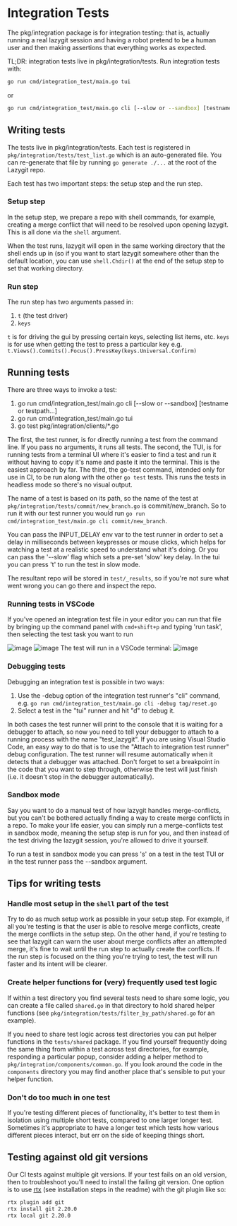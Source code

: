 # Integration Tests

The pkg/integration package is for integration testing: that is, actually running a real lazygit session and having a robot pretend to be a human user and then making assertions that everything works as expected.

TL;DR: integration tests live in pkg/integration/tests. Run integration tests with:

```sh
go run cmd/integration_test/main.go tui
```

or

```sh
go run cmd/integration_test/main.go cli [--slow or --sandbox] [testname or testpath...]
```

## Writing tests

The tests live in pkg/integration/tests. Each test is registered in `pkg/integration/tests/test_list.go` which is an auto-generated file. You can re-generate that file by running `go generate ./...` at the root of the Lazygit repo.

Each test has two important steps: the setup step and the run step.

### Setup step

In the setup step, we prepare a repo with shell commands, for example, creating a merge conflict that will need to be resolved upon opening lazygit. This is all done via the `shell` argument.

When the test runs, lazygit will open in the same working directory that the shell ends up in (so if you want to start lazygit somewhere other than the default location, you can use `shell.Chdir()` at the end of the setup step to set that working directory.

### Run step

The run step has two arguments passed in:

1. `t` (the test driver)
2. `keys`

`t` is for driving the gui by pressing certain keys, selecting list items, etc.
`keys` is for use when getting the test to press a particular key e.g. `t.Views().Commits().Focus().PressKey(keys.Universal.Confirm)`

## Running tests

There are three ways to invoke a test:

1. go run cmd/integration_test/main.go cli [--slow or --sandbox] [testname or testpath...]
2. go run cmd/integration_test/main.go tui
3. go test pkg/integration/clients/*.go

The first, the test runner, is for directly running a test from the command line. If you pass no arguments, it runs all tests.
The second, the TUI, is for running tests from a terminal UI where it's easier to find a test and run it without having to copy it's name and paste it into the terminal. This is the easiest approach by far.
The third, the go-test command, intended only for use in CI, to be run along with the other `go test` tests. This runs the tests in headless mode so there's no visual output.

The name of a test is based on its path, so the name of the test at `pkg/integration/tests/commit/new_branch.go` is commit/new_branch. So to run it with our test runner you would run `go run cmd/integration_test/main.go cli commit/new_branch`.

You can pass the INPUT_DELAY env var to the test runner in order to set a delay in milliseconds between keypresses or mouse clicks, which helps for watching a test at a realistic speed to understand what it's doing. Or you can pass the '--slow' flag which sets a pre-set 'slow' key delay. In the tui you can press 't' to run the test in slow mode.

The resultant repo will be stored in `test/_results`, so if you're not sure what went wrong you can go there and inspect the repo.

### Running tests in VSCode

If you've opened an integration test file in your editor you can run that file by bringing up the command panel with `cmd+shift+p` and typing 'run task', then selecting the test task you want to run

![image](https://user-images.githubusercontent.com/8456633/201500427-b86e129f-5f35-4d55-b7bd-fff5d8e4a04e.png)
![image](https://user-images.githubusercontent.com/8456633/201500431-903deb8c-c210-4054-8514-ab7088c7a839.png)
The test will run in a VSCode terminal:
![image](https://user-images.githubusercontent.com/8456633/201500446-b87abf11-9653-438f-8a9a-e0bf8abdb7ee.png)

### Debugging tests

Debugging an integration test is possible in two ways:

1. Use the -debug option of the integration test runner's "cli" command, e.g. `go run cmd/integration_test/main.go cli -debug tag/reset.go`
2. Select a test in the "tui" runner and hit "d" to debug it.

In both cases the test runner will print to the console that it is waiting for a debugger to attach, so now you need to tell your debugger to attach to a running process with the name "test_lazygit". If you are using Visual Studio Code, an easy way to do that is to use the "Attach to integration test runner" debug configuration. The test runner will resume automatically when it detects that a debugger was attached. Don't forget to set a breakpoint in the code that you want to step through, otherwise the test will just finish (i.e. it doesn't stop in the debugger automatically).

### Sandbox mode

Say you want to do a manual test of how lazygit handles merge-conflicts, but you can't be bothered actually finding a way to create merge conflicts in a repo. To make your life easier, you can simply run a merge-conflicts test in sandbox mode, meaning the setup step is run for you, and then instead of the test driving the lazygit session, you're allowed to drive it yourself.

To run a test in sandbox mode you can press 's' on a test in the test TUI or in the test runner pass the --sandbox argument.

## Tips for writing tests

### Handle most setup in the `shell` part of the test

Try to do as much setup work as possible in your setup step. For example, if all you're testing is that the user is able to resolve merge conflicts, create the merge conflicts in the setup step. On the other hand, if you're testing to see that lazygit can warn the user about merge conflicts after an attempted merge, it's fine to wait until the run step to actually create the conflicts. If the run step is focused on the thing you're trying to test, the test will run faster and its intent will be clearer.

### Create helper functions for (very) frequently used test logic

If within a test directory you find several tests need to share some logic, you can create a file called `shared.go` in that directory to hold shared helper functions (see `pkg/integration/tests/filter_by_path/shared.go` for an example).

If you need to share test logic across test directories you can put helper functions in the `tests/shared` package. If you find yourself frequently doing the same thing from within a test across test directories, for example, responding a particular popup, consider adding a helper method to `pkg/integration/components/common.go`. If you look around the code in the `components` directory you may find another place that's sensible to put your helper function.

### Don't do too much in one test

If you're testing different pieces of functionality, it's better to test them in isolation using multiple short tests, compared to one larger longer test. Sometimes it's appropriate to have a longer test which tests how various different pieces interact, but err on the side of keeping things short.

## Testing against old git versions

Our CI tests against multiple git versions. If your test fails on an old version, then to troubleshoot you'll need to install the failing git version. One option is to use [rtx](https://github.com/jdxcode/rtx) (see installation steps in the readme) with the git plugin like so:
```sh
rtx plugin add git
rtx install git 2.20.0
rtx local git 2.20.0
```
